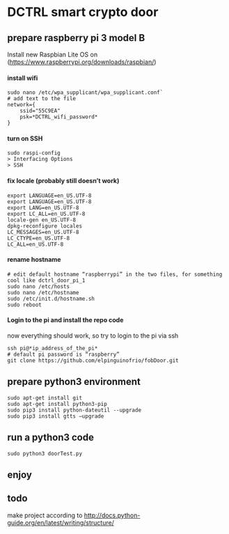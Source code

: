 # DCTRL smart crypto door
## prepare raspberry pi 3 model B
Install new Raspbian Lite OS on (https://www.raspberrypi.org/downloads/raspbian/)
#### install wifi
```
sudo nano /etc/wpa_supplicant/wpa_supplicant.conf`
# add text to the file
network={
    ssid="55C9EA"
    psk=*DCTRL_wifi_password*
}
```
#### turn on SSH
```
sudo raspi-config
> Interfacing Options
> SSH
```
#### fix locale (probably still doesn’t work)
```
export LANGUAGE=en_US.UTF-8
export LANGUAGE=en_US.UTF-8
export LANG=en_US.UTF-8
export LC_ALL=en_US.UTF-8
locale-gen en_US.UTF-8
dpkg-reconfigure locales
LC_MESSAGES=en_US.UTF-8
LC_CTYPE=en_US.UTF-8
LC_ALL=en_US.UTF-8
```
#### rename hostname
```
# edit default hostname “raspberrypi” in the two files, for something cool like dctrl_door_pi_1
sudo nano /etc/hosts
sudo nano /etc/hostname
sudo /etc/init.d/hostname.sh
sudo reboot
```
#### Login to the pi and install the repo code
now everything should work, so try to login to the pi via ssh
```
ssh pi@*ip_address_of_the_pi*
# default pi password is “raspberry”
git clone https://github.com/elpinguinofrio/fobDoor.git
```
## prepare python3 environment
```
sudo apt-get install git
sudo apt-get install python3-pip
sudo pip3 install python-dateutil --upgrade
sudo pip3 install gtts —upgrade
```
## run a python3 code
```
sudo python3 doorTest.py
```
## enjoy

## todo
make project according to http://docs.python-guide.org/en/latest/writing/structure/
